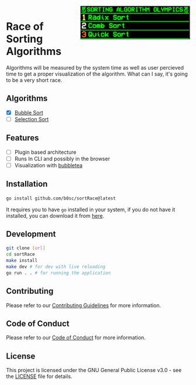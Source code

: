 <img align="right" width="300" src="./assets/olympics.png" alt="clone this repository" />

# Race of Sorting Algorithms

Algorithms will be measured by the system time as well as user percieved time to get a proper visualization of the algorithm. What can I say, it's going to be a very short race.

## Algorithms

-   [x] [Bubble Sort](./internal/algorithms/bubble_sort.go)
-   [ ] [Selection Sort]()

## Features

-   [ ] Plugin based architecture
-   [ ] Runs In CLI and possibly in the browser
-   [ ] Visualization with [bubbletea](https://github.com/charmbracelet/bubbletea)

## Installation

```bash
go install github.com/b0sc/sortRace@latest
```

It requires you to have `go` installed in your system, if you do not have it installed, you can download it from [here](https://github.com/b0sc/sortRace/releases).

## Development

```bash
git clone [url]
cd sortRace
make install
make dev # for dev with live reloading
go run . . # for running the application
```

## Contributing

Please refer to our [Contributing Guidelines](./CONTRIBUTING.md) for more information.

## Code of Conduct

Please refer to our [Code of Conduct](./CODE_OF_CONDUCT.md) for more information.

## License

This project is licensed under the GNU General Public License v3.0 - see the [LICENSE](./LICENSE) file for details.

<!--
references:
https://youtu.be/N4JVT3eVBP8?si=43HGVxupM8trzD3H
 -->
